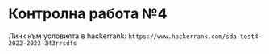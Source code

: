 # Контролна работа №4

Линк към условията в hackerrank: `https://www.hackerrank.com/sda-test4-2022-2023-343rrsdfs`
